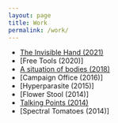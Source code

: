 ```yaml
---
layout: page
title: Work
permalink: /work/
---
```

- [The Invisible Hand (2021)](the-invisible-hand)
- [Free Tools (2020)]
- [A situation of bodies (2018)](a-situation-of-bodies)
- [Campaign Office (2016)]
- [Hyperparasite (2015)]
- [Flower Stool (2014)]
- [Talking Points (2014)](talking-points)
- [Spectral Tomatoes (2014)]
